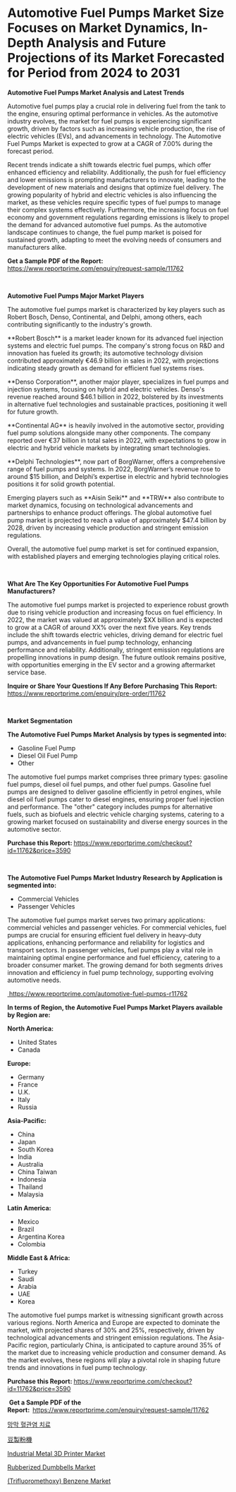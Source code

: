 <p><h1>Automotive Fuel Pumps Market Size Focuses on Market Dynamics, In-Depth Analysis and Future Projections of its Market Forecasted for Period from 2024 to 2031</h1></p><p><strong>Automotive Fuel Pumps Market Analysis and Latest Trends</strong></p>
<p><p>Automotive fuel pumps play a crucial role in delivering fuel from the tank to the engine, ensuring optimal performance in vehicles. As the automotive industry evolves, the market for fuel pumps is experiencing significant growth, driven by factors such as increasing vehicle production, the rise of electric vehicles (EVs), and advancements in technology. The Automotive Fuel Pumps Market is expected to grow at a CAGR of 7.00% during the forecast period. </p><p>Recent trends indicate a shift towards electric fuel pumps, which offer enhanced efficiency and reliability. Additionally, the push for fuel efficiency and lower emissions is prompting manufacturers to innovate, leading to the development of new materials and designs that optimize fuel delivery. The growing popularity of hybrid and electric vehicles is also influencing the market, as these vehicles require specific types of fuel pumps to manage their complex systems effectively. Furthermore, the increasing focus on fuel economy and government regulations regarding emissions is likely to propel the demand for advanced automotive fuel pumps. As the automotive landscape continues to change, the fuel pump market is poised for sustained growth, adapting to meet the evolving needs of consumers and manufacturers alike.</p></p>
<p><strong>Get a Sample PDF of the Report:&nbsp;</strong> <a href="https://www.reportprime.com/enquiry/request-sample/11762">https://www.reportprime.com/enquiry/request-sample/11762</a></p>
<p>&nbsp;</p>
<p><strong>Automotive Fuel Pumps Major Market Players</strong></p>
<p><p>The automotive fuel pumps market is characterized by key players such as Robert Bosch, Denso, Continental, and Delphi, among others, each contributing significantly to the industry's growth. </p><p>**Robert Bosch** is a market leader known for its advanced fuel injection systems and electric fuel pumps. The company's strong focus on R&D and innovation has fueled its growth; its automotive technology division contributed approximately €46.9 billion in sales in 2022, with projections indicating steady growth as demand for efficient fuel systems rises.</p><p>**Denso Corporation**, another major player, specializes in fuel pumps and injection systems, focusing on hybrid and electric vehicles. Denso's revenue reached around $46.1 billion in 2022, bolstered by its investments in alternative fuel technologies and sustainable practices, positioning it well for future growth.</p><p>**Continental AG** is heavily involved in the automotive sector, providing fuel pump solutions alongside many other components. The company reported over €37 billion in total sales in 2022, with expectations to grow in electric and hybrid vehicle markets by integrating smart technologies.</p><p>**Delphi Technologies**, now part of BorgWarner, offers a comprehensive range of fuel pumps and systems. In 2022, BorgWarner’s revenue rose to around $15 billion, and Delphi’s expertise in electric and hybrid technologies positions it for solid growth potential.</p><p>Emerging players such as **Aisin Seiki** and **TRW** also contribute to market dynamics, focusing on technological advancements and partnerships to enhance product offerings. The global automotive fuel pump market is projected to reach a value of approximately $47.4 billion by 2028, driven by increasing vehicle production and stringent emission regulations. </p><p>Overall, the automotive fuel pump market is set for continued expansion, with established players and emerging technologies playing critical roles.</p></p>
<p>&nbsp;</p>
<p><strong>What Are The Key Opportunities For Automotive Fuel Pumps Manufacturers?</strong></p>
<p><p>The automotive fuel pumps market is projected to experience robust growth due to rising vehicle production and increasing focus on fuel efficiency. In 2022, the market was valued at approximately $XX billion and is expected to grow at a CAGR of around XX% over the next five years. Key trends include the shift towards electric vehicles, driving demand for electric fuel pumps, and advancements in fuel pump technology, enhancing performance and reliability. Additionally, stringent emission regulations are propelling innovations in pump design. The future outlook remains positive, with opportunities emerging in the EV sector and a growing aftermarket service base.</p></p>
<p><strong>Inquire or Share Your Questions If Any Before Purchasing This Report:</strong> <a href="https://www.reportprime.com/enquiry/pre-order/11762">https://www.reportprime.com/enquiry/pre-order/11762</a></p>
<p>&nbsp;</p>
<p><strong>Market Segmentation</strong></p>
<p><strong>The Automotive Fuel Pumps Market Analysis by types is segmented into:</strong></p>
<p><ul><li>Gasoline Fuel Pump</li><li>Diesel Oil Fuel Pump</li><li>Other</li></ul></p>
<p><p>The automotive fuel pumps market comprises three primary types: gasoline fuel pumps, diesel oil fuel pumps, and other fuel pumps. Gasoline fuel pumps are designed to deliver gasoline efficiently in petrol engines, while diesel oil fuel pumps cater to diesel engines, ensuring proper fuel injection and performance. The "other" category includes pumps for alternative fuels, such as biofuels and electric vehicle charging systems, catering to a growing market focused on sustainability and diverse energy sources in the automotive sector.</p></p>
<p><strong>Purchase this Report:&nbsp;</strong><a href="https://www.reportprime.com/checkout?id=11762&price=3590">https://www.reportprime.com/checkout?id=11762&price=3590</a></p>
<p>&nbsp;</p>
<p><strong>The Automotive Fuel Pumps Market Industry Research by Application is segmented into:</strong></p>
<p><ul><li>Commercial Vehicles</li><li>Passenger Vehicles</li></ul></p>
<p><p>The automotive fuel pumps market serves two primary applications: commercial vehicles and passenger vehicles. For commercial vehicles, fuel pumps are crucial for ensuring efficient fuel delivery in heavy-duty applications, enhancing performance and reliability for logistics and transport sectors. In passenger vehicles, fuel pumps play a vital role in maintaining optimal engine performance and fuel efficiency, catering to a broader consumer market. The growing demand for both segments drives innovation and efficiency in fuel pump technology, supporting evolving automotive needs.</p></p>
<p><a href="https://www.reportprime.com/automotive-fuel-pumps-r11762">&nbsp;https://www.reportprime.com/automotive-fuel-pumps-r11762</a></p>
<p><strong>In terms of Region, the Automotive Fuel Pumps Market Players available by Region are:</strong></p>
<p>
    <p> <strong> North America: </strong>
        <ul>
            <li>United States</li>
            <li>Canada</li>
        </ul>
        </p> 
    <p> <strong> Europe: </strong>
        <ul>
            <li>Germany</li>
            <li>France</li>
            <li>U.K.</li>
            <li>Italy</li>
            <li>Russia</li>
        </ul>
        </p> 
    <p> <strong> Asia-Pacific: </strong>
        <ul>
            <li>China</li>
            <li>Japan</li>
            <li>South Korea</li>
            <li>India</li>
            <li>Australia</li>
            <li>China Taiwan</li>
            <li>Indonesia</li>
            <li>Thailand</li>
            <li>Malaysia</li>
        </ul>
        </p> 
    <p> <strong> Latin America: </strong>
        <ul>
            <li>Mexico</li>
            <li>Brazil</li>
            <li>Argentina Korea</li>
            <li>Colombia</li>
        </ul>
        </p> 
    <p> <strong> Middle East & Africa: </strong>
        <ul>
            <li>Turkey</li>
            <li>Saudi</li>
            <li>Arabia</li>
            <li>UAE</li>
            <li>Korea</li>
        </ul>
    </p>
    </p>
<p><p>The automotive fuel pumps market is witnessing significant growth across various regions. North America and Europe are expected to dominate the market, with projected shares of 30% and 25%, respectively, driven by technological advancements and stringent emission regulations. The Asia-Pacific region, particularly China, is anticipated to capture around 35% of the market due to increasing vehicle production and consumer demand. As the market evolves, these regions will play a pivotal role in shaping future trends and innovations in fuel pump technology.</p></p>
<p><strong>Purchase this Report: </strong><a href="https://www.reportprime.com/checkout?id=11762&price=3590">https://www.reportprime.com/checkout?id=11762&price=3590</a></p>
<p>&nbsp;<strong>Get a Sample PDF of the Report:&nbsp;&nbsp;</strong><a href="https://www.reportprime.com/enquiry/request-sample/11762">https://www.reportprime.com/enquiry/request-sample/11762</a></p>
<p><strong></strong></p>
<p><p><a href="https://medium.com/@kavonhansen21/%EC%8B%9C%EC%9E%A5-%EB%A6%AC%EB%8D%94%EC%99%80-%EC%A7%80%EC%97%B0%EC%9E%90-%EA%B8%80%EB%A1%9C%EB%B2%8C-%EB%A7%9D%EB%A7%89-%ED%98%88%EA%B4%80%EC%97%BC-%EC%B9%98%EB%A3%8C-%EC%8B%9C%EC%9E%A5-%EB%8F%99%ED%96%A5-%EB%B0%8F-%EC%98%88%EC%B8%A1-2024-2031-366a9b27bb35">망막 혈관염 치료</a></p><p><a href="https://medium.com/@zackaryhalvorson2023/%E3%83%93%E3%83%BC%E3%83%B3%E3%82%BA%E3%83%9F%E3%83%AA%E3%83%B3%E3%82%B0%E3%83%9E%E3%82%B7%E3%83%B3%E5%B8%82%E5%A0%B4%E3%81%AE%E8%A6%8F%E6%A8%A1%E3%81%AFcagr6-9-%E3%81%A7%E6%88%90%E9%95%B7%E3%81%97%E3%81%A6%E3%81%8A%E3%82%8A-%E3%81%93%E3%81%AE%E3%83%AC%E3%83%9D%E3%83%BC%E3%83%88%E3%81%A7%E3%81%AF%E3%82%BF%E3%82%A4%E3%83%97-%E3%82%A2%E3%83%97%E3%83%AA%E3%82%B1%E3%83%BC%E3%82%B7%E3%83%A7%E3%83%B3-%E6%88%90%E9%95%B7-2024%E5%B9%B4-2031%E5%B9%B4%E3%81%AE%E4%BA%88%E6%B8%AC%E3%81%AB%E9%96%A2%E3%81%99%E3%82%8B%E5%88%86%E6%9E%90%E3%82%92%E3%82%AB%E3%83%90%E3%83%BC%E3%81%97%E3%81%A6%E3%81%84%E3%81%BE%E3%81%99-2845a61cd82a">豆製粉機</a></p><p><a href="https://medium.com/@edwinmurray1960/industrial-metal-3d-printer-market-size-share-trends-analysis-report-by-product-selective-laser-a733a8d42ff9?postPublishedType=initial">Industrial Metal 3D Printer Market</a></p><p><a href="https://medium.com/@edwinmurray1960/rubberized-dumbbells-market-indicators-market-size-regional-breakdown-market-player-analysis-b21c91db89a6?postPublishedType=initial">Rubberized Dumbbells Market</a></p><p><a href="https://issuu.com/reportprime-2/docs/trifluoromethoxy-benzene-market-siz_0c3d3a9afcb388">(Trifluoromethoxy) Benzene Market</a></p></p>